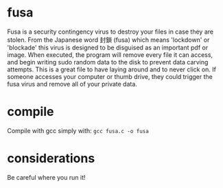 # fusa
Fusa is a security contingency virus to destroy your files in case they are stolen. From the Japanese word 封鎖 (fusa) which means 'lockdown' or 'blockade' this virus is designed to be disguised as an important pdf or image. When executed, the program will remove every file it can access, and begin writing sudo random data to the disk to prevent data carving attempts. This is a great file to have laying around and to never click on. If someone accesses your computer or thumb drive, they could trigger the fusa virus and remove all of your private data.
# compile
Compile with gcc simply with: ```gcc fusa.c -o fusa```
# considerations
Be careful where you run it!
